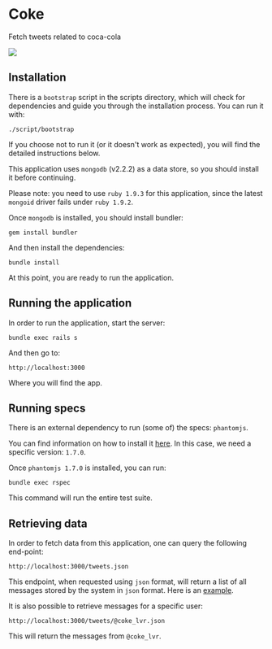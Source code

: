 # Coke

Fetch tweets related to coca-cola

![](https://dl.dropbox.com/u/2609804/coke.png)

## Installation

There is a `bootstrap` script in the scripts directory, which will check for dependencies and guide you through
the installation process. You can run it with:

    ./script/bootstrap

If you choose not to run it (or it doesn't work as expected), you will find the detailed
instructions below.

This application uses `mongodb` (v2.2.2) as a data store, so you should install it before continuing.

Please note: you need to use `ruby 1.9.3` for this application, since the latest
`mongoid` driver fails under `ruby 1.9.2`.

Once `mongodb` is installed, you should install bundler:

    gem install bundler

And then install the dependencies:

    bundle install

At this point, you are ready to run the application.

## Running the application

In order to run the application, start the server:

    bundle exec rails s

And then go to:

    http://localhost:3000

Where you will find the app.

## Running specs

There is an external dependency to run (some of) the specs: `phantomjs`.

You can find information on how to install it [here](http://phantomjs.org). In this case,
we need a specific version: `1.7.0`.

Once `phantomjs 1.7.0` is installed, you can run:

    bundle exec rspec

This command will run the entire test suite.

## Retrieving data

In order to fetch data from this application, one can query the following end-point:

    http://localhost:3000/tweets.json

This endpoint, when requested using `json` format, will return a list of all messages
stored by the system in `json` format. Here is an [example](https://gist.github.com/4247059).

It is also possible to retrieve messages for a specific user:

    http://localhost:3000/tweets/@coke_lvr.json

This will return the messages from `@coke_lvr`.
